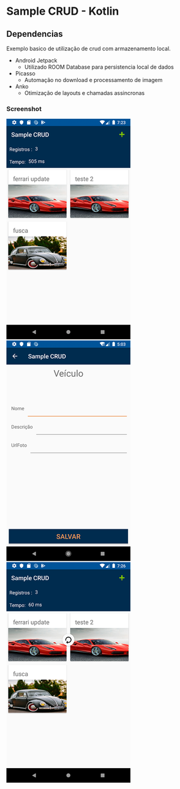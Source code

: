# Sample CRUD - Kotlin


## Dependencias

Exemplo basico de utilização de crud com armazenamento local.


- Android Jetpack
	- Utilizado ROOM Database para persistencia local de dados
- Picasso
	- Automação no download e processamento de imagem
- Anko
	- Otimização de layouts e chamadas assincronas 
	
	

### Screenshot 

![Grid](Screenshot/Screenshot_1565724203.png)
![edit](Screenshot/Screenshot_1565715807.png)
![pull](Screenshot/Screenshot_1565724368.png)